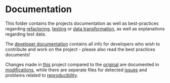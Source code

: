 # Documentation

This folder contains the projects documentation as well as best-practices regarding [refactoring](refactoring.md), [testing](testing.md) or [data transformation](data_transformation.md), as well as explanations regarding test data.

The [developer documentation](developer_documentation.md) contains all info for developers who wish to contribute and work on the project - please also read the best practices documents!

Changes made in [this](https://github.com/RECETOX/recetox-xMSannotator) project compared to the [original](https://github.com/kuppal2/xMSannotator) are documented in [modifications](modifications.md), while there are seperate files for detected [issues](possible_issues.md) and problems related to [reproducibility](research_reproducibility.md).